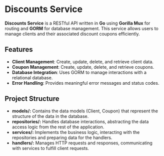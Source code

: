 # Discounts Service

**Discounts Service** is a RESTful API written in **Go** using **Gorilla Mux** for routing and **GORM** for database management. This service allows users to manage clients and their associated discount coupons efficiently.

## Features

- **Client Management**: Create, update, delete, and retrieve client data.
- **Coupon Management**: Create, update, delete, and retrieve coupons.
- **Database Integration**: Uses GORM to manage interactions with a relational database.
- **Error Handling**: Provides meaningful error messages and status codes.

## Project Structure
- **models/:** Contains the data models (Client, Coupon) that represent the structure of the data in the database.
- **repositories/:** Handles database interactions, abstracting the data access logic from the rest of the application.
- **services/:** Implements the business logic, interacting with the repositories and preparing data for the handlers.
- **handlers/:** Manages HTTP requests and responses, communicating with services to fulfill client requests.
